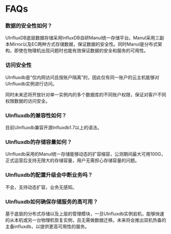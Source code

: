# FAQs

### 数据的安全性如何？

UInfluxDB底层数据存储采用InfluxDB自研Manul统一存储平台。Manul采用三副本Mirror以及EC两种方式存储数据，保证数据的安全性。同时Manul是分布式架构，即使在物理机出现问题时也能有效保证数据的安全和服务的可用性。

### 访问安全性

UInfluxdb是“仅内网访问且按账户隔离”的，因此仅有同一账户的云主机能够对UInfluxdb实例进行访问。

同时未来还将开放针对单一实例内的多个数据库的不同账户权限，保证对客户不同权限数据的访问安全。

### UInfluxdb的兼容性如何？

目前UInfluxdb兼容开源Influxdb1.7以上的语法。

### UInfluxdb的存储容量如何？

UInfluxdb采用的Manul统一存储能够动态的扩容缩容，公测期间最大可用100G，正式运营后支持无限大的存储容量，用户无需担心存储容量的问题。

### UInfluxdb的配置升级会中断业务吗？

不会，支持动态扩容，业务无感知。

### UInfluxdb如何确保存储服务的高可用？

基于底层的分布式存储以及上层的管理模块，一旦UInfluxdb实例宕机，能够快速的从本机或另一台物理机恢复实例，且无需做数据迁移。未来将会推出双机热备的主备influxdb，以提供更高可用性的服务。

